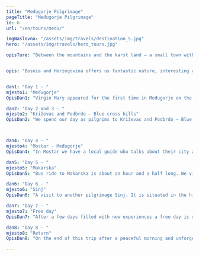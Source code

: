 ```yaml
---
title: "Međugorje Pilgrimage"
pageTitle: "Međugorje Pilgrimage"
id: 6
url: "/en/tours/medu/"

imgNaslovna: "/assets/img/travels/destination_5.jpg"
hero: "/assets/img/travels/hero_tours.jpg"

opisTure: "Between the mountains and the karst land – a small town with a big soul. A place for many pilgrims or just people searching for a bit of peace."


opis: "Bosnia and Herzegovina offers us fantastic nature, interesting and turbulent history, great gastronomic experiences – something for everyone’s taste."


dan1: "Day 1 - "
mjesto1: "Međugorje"
OpisDan1: "Virgin Mary appeared for the first time in Međugorje on the 24 th of June 1981. in front of six Croat children. She left a message of peace to the Church and to the entire world."

dan2: "Day 2 and 3 - "
mjesto2: "Križevac and Podbrdo – Blue cross hills"
OpisDan2: "We spend our day as pilgrims to Križevac and Podbrdo – Blue cross hills and attending mass at Saint Jacob’s church."



dan4: "Day 4 - "
mjesto4: "Mostar - Međugorje"
OpisDan4: "In Mostar we have a local guide who talks about their city and shows us mosques and typical Turkish houses some of which have been turned to museums. After that we have lunch together that consists of local specialties."

dan5: "Day 5 - "
mjesto5: "Makarska"
OpisDan5: "Bus ride to Makarska is about an hour and a half long. We visit the Vepric sanctuary which is a replica of the cave in Lourdes. Vepric is a place that invites peace and prayer with its beautiful nature and is visited by thousands of pilgrims every year. We have a lunch together in Makarska."

dan6: "Day 6 - "
mjesto6: "Sinj"
OpisDan6: "A visit to another pilgrimage Sinj. It is situated in the hinterland of Dalmatia. The bus ride from Međugorje is about an hour and a half long. We enter the church of Our Lady of Sinj which dates from the end of 17 th century. When we are finished we visit the Alkar museum. Alka is a traditional knight’s tournament that has been held in the town since 1717. After Sinj we travel through the inside of Dalmatia to a small village of Radovići where we are greeted by our host Bobo who will tell us about life in the country and serve us homemade lunch that includes soparnik a dish that is made only in this area."

dan7: "Day 7 - "
mjesto7: "Free day"
OpisDan7: "After a few days filled with new experiences a free day is much welcomed to gather all our impressions and have time for peace and prayer alone."

dan8: "Day 8 - "
mjesto8: "Return"
OpisDan8: "On the end of this trip after a peaceful morning and unforgettable days we say goodbye to Međugorje and Herzegovina Dalmatia and Croatia and head to the Split Airport."

---
```


